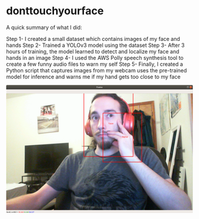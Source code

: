 # donttouchyourface

A quick summary of what I did:

Step 1- I created a small dataset which contains images of my face and hands
Step 2- Trained a YOLOv3 model using the dataset
Step 3- After 3 hours of training, the model learned to detect and localize my face and hands in an image
Step 4- I used the AWS Polly speech synthesis tool to create a few funny audio files to warn my self
Step 5- Finally, I created a Python script that captures images from my webcam uses the pre-trained model for inference and warns me if my hand gets too close to my face

![Alt Text](face.png)
